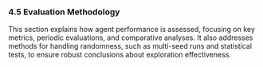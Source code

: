 ### 4.5 Evaluation Methodology

This section explains how agent performance is assessed, focusing on key metrics, periodic evaluations, and comparative analyses. It also addresses methods for handling randomness, such as multi-seed runs and statistical tests, to ensure robust conclusions about exploration effectiveness.
